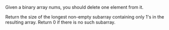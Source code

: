 Given a binary array nums, you should delete one element from it.

Return the size of the longest non-empty subarray containing only 1's in the resulting array. Return 0 if there is no such subarray.
